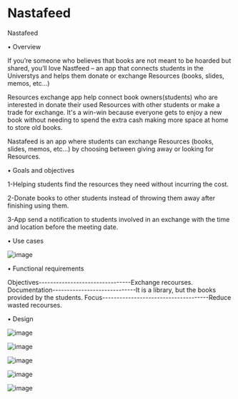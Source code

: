 # Nastafeed
Nastafeed

•	Overview

If you’re someone who believes that books are not meant to be hoarded but shared, you’ll love Nastfeed – an app that connects students in the Universtys and helps them donate or exchange Resources  (books, slides, memos, etc…)

Resources exchange app help connect book owners(students) who are interested in donate their used Resources with other students or make a trade for exchange. It's a win-win because everyone gets to enjoy a new book without needing to spend the extra cash making more space at home to store old books.

Nastafeed is an app where students can exchange Resources (books, slides, memos, etc…) by choosing between giving away  or looking for Resources. 

 
•	Goals and objectives

1-Helping students find the resources they need without incurring the cost.

2-Donate books to other students instead of throwing them away after finishing using them.

3-App send a notification to students involved in an exchange with the time and location before the meeting date.


•	Use cases 

 ![image](https://user-images.githubusercontent.com/104793458/198898844-b21037e1-7bff-4493-bdd8-23aca9da98fa.png)







•	Functional requirements

Objectives--------------------------------Exchange recourses.
Documentation-----------------------------It is a library, but the books provided by the students.
Focus-------------------------------------Reduce wasted recourses.






•	Design

![image](https://user-images.githubusercontent.com/104793458/198898904-20920691-1913-4d18-b152-e62d4cbeb0bc.png)

![image](https://user-images.githubusercontent.com/104793458/198898919-31471d1c-4926-49bb-b058-94163ca73a83.png)

![image](https://user-images.githubusercontent.com/104793458/198898908-3bed1d52-7e9f-4abc-862f-f22c0db4afdc.png)

![image](https://user-images.githubusercontent.com/104793458/198898937-7791791c-ca95-4437-92ec-858f4e9adf5d.png)

![image](https://user-images.githubusercontent.com/104793458/198898943-61c73f21-6c80-44eb-b4ae-60023d346c84.png)






 







 

 




 










 

